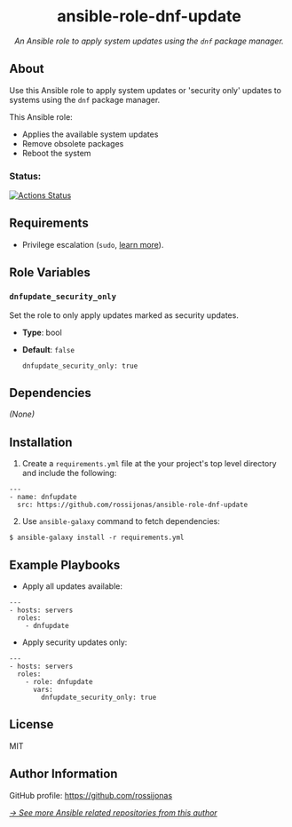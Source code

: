 <h1 align="center">ansible-role-dnf-update</h1>

*<p align="center">An Ansible role to apply system updates using the `dnf` package manager.</p>*

## About

Use this Ansible role to apply system updates or 'security only' updates to systems using the `dnf` package manager.

This Ansible role:

* Applies the available system updates
* Remove obsolete packages
* Reboot the system

### Status:

[![Actions Status](https://github.com/rossijonas/ansible-role-dnf-update/workflows/CI/badge.svg)](https://github.com/rossijonas/ansible-role-dnf-update/actions)

## Requirements

* Privilege escalation (`sudo`, [learn more](https://docs.ansible.com/ansible/latest/playbook_guide/playbooks_privilege_escalation.html#)).

## Role Variables

### `dnfupdate_security_only`

Set the role to only apply updates marked as security updates.

* **Type**: bool
* **Default**: `false`

  ```
  dnfupdate_security_only: true
  ```

## Dependencies

*(None)*

## Installation

1. Create a `requirements.yml` file at the your project's top level directory and include the following:

  ```
  ---
  - name: dnfupdate
    src: https://github.com/rossijonas/ansible-role-dnf-update
  ```

2. Use `ansible-galaxy` command to fetch dependencies:

  ```
  $ ansible-galaxy install -r requirements.yml
  ```

## Example Playbooks

* Apply all updates available:

```
---
- hosts: servers
  roles:
    - dnfupdate
```

* Apply security updates only:

```
---
- hosts: servers
  roles:
    - role: dnfupdate
      vars: 
        dnfupdate_security_only: true
```

## License

MIT

## Author Information

GitHub profile: https://github.com/rossijonas

*[-> See more Ansible related repositories from this author](https://github.com/rossijonas?tab=repositories&q=ansible&type=&language=&sort=)*
